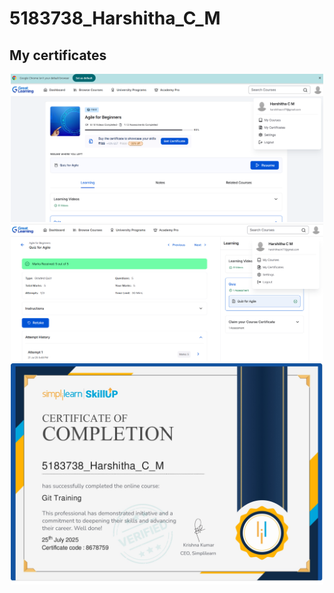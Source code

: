 # 5183738\_Harshitha\_C\_M



## My certificates

<p align="center">
 <img src="SDLC_week1/Certificate/SDLC_complete.png" alt="Certificate" width="500">

 <img src="SDLC_week1/Certificate/SDLC_quiz.png" alt=" Certificate" width="500">

 <img src="Git_week2/Certificate/git_certificate_page-0001.jpg" alt="Assessment Certificate" width="500">

</p>



